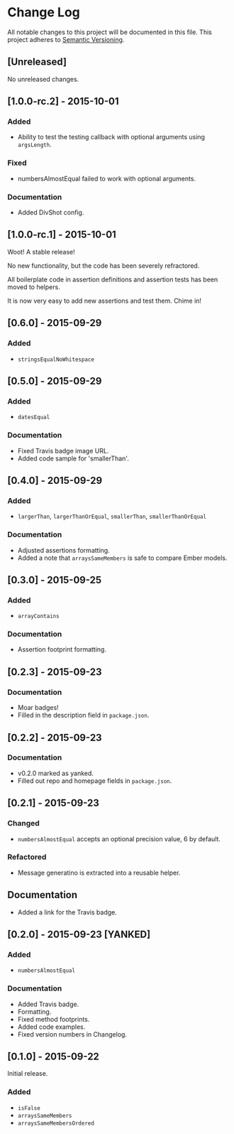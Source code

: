 # Change Log
All notable changes to this project will be documented in this file.
This project adheres to [Semantic Versioning](http://semver.org/).

## [Unreleased]

No unreleased changes.



## [1.0.0-rc.2] - 2015-10-01

### Added
- Ability to test the testing callback with optional arguments using `argsLength`. 

### Fixed
- numbersAlmostEqual failed to work with optional arguments.

### Documentation
- Added DivShot config.


## [1.0.0-rc.1] - 2015-10-01

Woot! A stable release!

No new functionality, but the code has been severely refractored.

All boilerplate code in assertion definitions and assertion tests has been moved to helpers.

It is now very easy to add new assertions and test them. Chime in!


## [0.6.0] - 2015-09-29

### Added
- `stringsEqualNoWhitespace`



## [0.5.0] - 2015-09-29

### Added
- `datesEqual`

### Documentation
- Fixed Travis badge image URL.
- Added code sample for 'smallerThan'.



## [0.4.0] - 2015-09-29

### Added
- `largerThan`, `largerThanOrEqual`, `smallerThan`, `smallerThanOrEqual`

### Documentation
- Adjusted assertions formatting.
- Added a note that `arraysSameMembers` is safe to compare Ember models.




## [0.3.0] - 2015-09-25

### Added
- `arrayContains`

### Documentation
- Assertion footprint formatting.



## [0.2.3] - 2015-09-23

### Documentation
- Moar badges!
- Filled in the description field in `package.json`.



## [0.2.2] - 2015-09-23

### Documentation
- v0.2.0 marked as yanked.
- Filled out repo and homepage fields in `package.json`.



## [0.2.1] - 2015-09-23

### Changed
- `numbersAlmostEqual` accepts an optional precision value, 6 by default.

### Refactored
- Message generatino is extracted into a reusable helper.

## Documentation
- Added a link for the Travis badge.




## [0.2.0] - 2015-09-23 [YANKED]

### Added
- `numbersAlmostEqual`

### Documentation
- Added Travis badge.
- Formatting.
- Fixed method footprints.
- Added code examples.
- Fixed version numbers in Changelog.



## [0.1.0] - 2015-09-22
Initial release.

### Added
- `isFalse`
- `arraysSameMembers`
- `arraysSameMembersOrdered`
